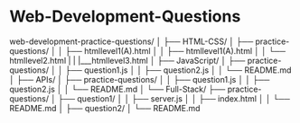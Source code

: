 # Web-Development-Questions
web-development-practice-questions/
│
├── HTML-CSS/
│   ├── practice-questions/
│   │   ├── htmllevel1(A).html
│   │   ├── htmllevel1(A).html
│   │   └── htmllevel2.html
|   |   |___htmllevel3.html
│
├── JavaScript/
│   ├── practice-questions/
│   │   ├── question1.js
│   │   ├── question2.js
│   │   └── README.md
│
├── APIs/
│   ├── practice-questions/
│   │   ├── question1.js
│   │   ├── question2.js
│   │   └── README.md
│
└── Full-Stack/
    ├── practice-questions/
    │   ├── question1/
    │   │   ├── server.js
    │   │   ├── index.html
    │   │   └── README.md
    │   ├── question2/
    │   └── README.md

